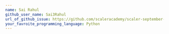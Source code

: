 ```yaml
---
name: Sai Rahul
github_user_name: Sai3Rahul
url_of_github_issue: https://github.com/scaleracademy/scaler-september-open-source-challenge/issues/166
your_favroite_programming_language: Python
---
```

